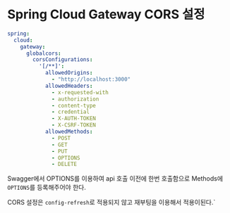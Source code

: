 # Spring Cloud Gateway CORS 설정


``` yaml
spring:
  cloud:
    gateway:
      globalcors:
        corsConfigurations:
          '[/**]':
            allowedOrigins: 
              - "http://localhost:3000"
            allowedHeaders:
              - x-requested-with
              - authorization
              - content-type
              - credential
              - X-AUTH-TOKEN
              - X-CSRF-TOKEN
            allowedMethods:
              - POST
              - GET
              - PUT
              - OPTIONS
              - DELETE
```
Swagger에서 OPTIONS를 이용하여 api 호출 이전에 한번 호출함으로 Methods에 `OPTIONS`를 등록해주어야 한다.

CORS 설정은 `config-refresh`로 적용되지 않고 재부팅을 이용해서 적용이된다.`
